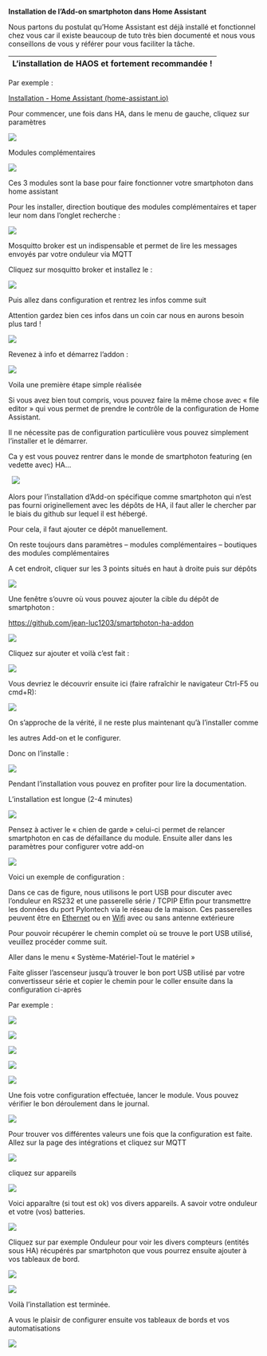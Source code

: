 ﻿**Installation de l’Add-on smartphoton dans Home Assistant**

Nous partons du postulat qu’Home Assistant est déjà installé et fonctionnel chez vous car il existe beaucoup de tuto très bien documenté et nous vous conseillons de vous y référer pour vous faciliter la tâche.

|L’installation de HAOS et fortement recommandée !|
| :-: |

Par exemple :

[Installation - Home Assistant (home-assistant.io)](https://www.home-assistant.io/installation/) 

Pour commencer, une fois dans HA, dans le menu de gauche, cliquez sur paramètres

![](Aspose.Words.aee11c61-1ddb-49e6-9353-8f895cac4e48.001.png)

Modules complémentaires

![](Aspose.Words.aee11c61-1ddb-49e6-9353-8f895cac4e48.002.png)

Ces 3 modules sont la base pour faire fonctionner votre smartphoton dans home assistant

Pour les installer, direction boutique des modules complémentaires et taper leur nom dans l’onglet recherche :

![](Aspose.Words.aee11c61-1ddb-49e6-9353-8f895cac4e48.001.png)

Mosquitto broker est un indispensable et permet de lire les messages envoyés par votre onduleur via MQTT

Cliquez sur mosquitto broker et installez le :

![](Aspose.Words.aee11c61-1ddb-49e6-9353-8f895cac4e48.001.png)



Puis allez dans configuration et rentrez les infos comme suit 

Attention gardez bien ces infos dans un coin car nous en aurons besoin plus tard !

![](Aspose.Words.aee11c61-1ddb-49e6-9353-8f895cac4e48.001.png)

Revenez à info et démarrez l’addon :

![](Aspose.Words.aee11c61-1ddb-49e6-9353-8f895cac4e48.001.png)

Voila une première étape simple réalisée

Si vous avez bien tout compris, vous pouvez faire la même chose avec « file editor » qui vous permet de prendre le contrôle de la configuration de Home Assistant.

Il ne nécessite pas de configuration particulière vous pouvez simplement l’installer et le démarrer.

Ca y est vous pouvez rentrer dans le monde de smartphoton featuring (en vedette avec) HA…

` `![](Aspose.Words.aee11c61-1ddb-49e6-9353-8f895cac4e48.003.png)

Alors pour l’installation d’Add-on spécifique comme smartphoton qui n’est pas fourni originellement avec les dépôts de HA, il faut aller le chercher par le biais du github sur lequel il est hébergé.

Pour cela, il faut ajouter ce dépôt manuellement.

On reste toujours dans paramètres – modules complémentaires – boutiques des modules complémentaires

A cet endroit, cliquer sur les 3 points situés en haut à droite puis sur dépôts

![](Aspose.Words.aee11c61-1ddb-49e6-9353-8f895cac4e48.001.png)

Une fenêtre s’ouvre où vous pouvez ajouter la cible du dépôt de smartphoton : 

<https://github.com/jean-luc1203/smartphoton-ha-addon>

![](Aspose.Words.aee11c61-1ddb-49e6-9353-8f895cac4e48.001.png)

Cliquez sur ajouter et voilà c’est fait :

![](Aspose.Words.aee11c61-1ddb-49e6-9353-8f895cac4e48.004.png)

Vous devriez le découvrir ensuite ici (faire rafraîchir le navigateur Ctrl-F5 ou cmd+R):

![](Aspose.Words.aee11c61-1ddb-49e6-9353-8f895cac4e48.005.png)

On s’approche de la vérité, il ne reste plus maintenant qu’à l’installer comme 

les autres Add-on et le configurer.

Donc on l’installe :

![](Aspose.Words.aee11c61-1ddb-49e6-9353-8f895cac4e48.006.png)



Pendant l’installation vous pouvez en profiter pour lire la documentation.

L’installation est longue (2-4 minutes)

![](Aspose.Words.aee11c61-1ddb-49e6-9353-8f895cac4e48.007.png)

Pensez à activer le « chien de garde » celui-ci permet de relancer smartphoton en cas de défaillance du module. Ensuite aller dans les paramètres pour configurer votre add-on

![](Aspose.Words.aee11c61-1ddb-49e6-9353-8f895cac4e48.008.png)



Voici un exemple de configuration :

Dans ce cas de figure, nous utilisons le port USB pour discuter avec l’onduleur en RS232 et une passerelle série / TCPIP Elfin pour transmettre les données du port Pylontech via le réseau de la maison. Ces passerelles peuvent être en [Ethernet](http://www.hi-flying.com/elfin-ee10-elfin-ee11) ou en [Wifi](http://www.hi-flying.com/elfin-ew10-elfin-ew11) avec ou sans antenne extérieure

Pour pouvoir récupérer le chemin complet où se trouve le port USB utilisé, veuillez procéder comme suit. 

Aller dans le menu « Système-Matériel-Tout le matériel »

Faite glisser l’ascenseur jusqu’à trouver le bon port USB utilisé par votre convertisseur série et copier le chemin pour le coller ensuite dans la configuration ci-après

Par exemple :

![](Aspose.Words.aee11c61-1ddb-49e6-9353-8f895cac4e48.009.png)

![](Aspose.Words.aee11c61-1ddb-49e6-9353-8f895cac4e48.010.png)

![](Aspose.Words.aee11c61-1ddb-49e6-9353-8f895cac4e48.011.png)

![](Aspose.Words.aee11c61-1ddb-49e6-9353-8f895cac4e48.012.png)

![](Aspose.Words.aee11c61-1ddb-49e6-9353-8f895cac4e48.013.png)



Une fois votre configuration effectuée, lancer le module. Vous pouvez vérifier le bon déroulement dans le journal.

![](Aspose.Words.aee11c61-1ddb-49e6-9353-8f895cac4e48.014.png)

Pour trouver vos différentes valeurs une fois que la configuration est faite. Allez sur la page des intégrations et cliquez sur MQTT

![](Aspose.Words.aee11c61-1ddb-49e6-9353-8f895cac4e48.015.png)



cliquez sur appareils

![](Aspose.Words.aee11c61-1ddb-49e6-9353-8f895cac4e48.016.png)

Voici apparaître (si tout est ok) vos divers appareils. A savoir votre onduleur et votre (vos) batteries. 

![](Aspose.Words.aee11c61-1ddb-49e6-9353-8f895cac4e48.017.png)



Cliquez sur par exemple Onduleur pour voir les divers compteurs (entités sous HA) récupérés par smartphoton que vous pourrez ensuite ajouter à vos tableaux de bord.

![](Aspose.Words.aee11c61-1ddb-49e6-9353-8f895cac4e48.018.png)

![](Aspose.Words.aee11c61-1ddb-49e6-9353-8f895cac4e48.019.png)

Voilà l’installation est terminée.

A vous le plaisir de configurer ensuite vos tableaux de bords et vos automatisations 

![](Aspose.Words.aee11c61-1ddb-49e6-9353-8f895cac4e48.020.png)
